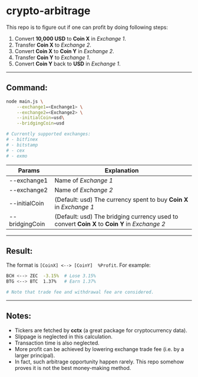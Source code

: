 # crypto-arbitrage


This repo is to figure out if one can profit by doing following steps:
1. Convert **10,000 USD** to **Coin X** in *Exchange 1*.
2. Transfer **Coin X** to *Exchange 2*.
3. Convert **Coin X** to **Coin Y** in *Exchange 2*.
4. Transfer **Coin Y** to *Exchange 1*.
5. Convert **Coin Y** back to **USD** in *Exchange 1*.


---
## Command:
```sh
node main.js \
    --exchange1=<Exchange1> \
    --exchange2=<Exchange2> \
    --initialCoin=usd\
    --bridgingCoin=usd

# Currently supported exchanges:
# - bitfinex
# - bitstamp
# - cex
# - exmo
```

| Params | Explanation |
|---|---|
| --exchange1 | Name of *Exchange 1* |
| --exchange2 | Name of *Exchange 2* |
| --initialCoin | (Default: usd) The currency spent to buy **Coin X** in *Exchange 1* |
| --bridgingCoin | (Default: usd) The bridging currency used to convert **Coin X** to **Coin Y** in *Exchange 2* |


---
## Result:
The format is `[CoinX] <--> [CoinY]  %Profit`. For example:
```sh
BCH <--> ZEC  -3.15%  # Lose 3.15%
BTG <--> BTC  1.37%   # Earn 1.37%

# Note that trade fee and withdrawal fee are considered.
```



---
## Notes:
* Tickers are fetched by **cctx** (a great package for cryptocurrency data).
* Slippage is neglected in this calculation.
* Transaction time is also neglected.
* More profit can be achieved by lowering exchange trade fee (i.e. by a larger principal).
* In fact, such arbitrage opportunity happen rarely. This repo somehow proves it is not the best money-making method.
